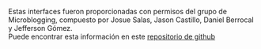Estas interfaces fueron proporcionadas con permisos del grupo de Microblogging, compuesto por Josue Salas, Jason Castillo, Daniel Berrocal y Jefferson Gómez. <br>
Puede encontrar esta información en este [repositorio de github](https://github.com/Josuex09/MicrobloggingDesign)
